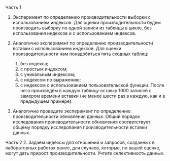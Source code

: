 Часть 1
1. Эксперимент по определению производительности выборки с использованием индексов. Для оценки производительности будем производить выборку по одной записи из таблицы в цикле, без использования индексов и с использованием индексов.

2. Аналогично эксперимент по определению производительности вставки с использованием индексов. Для оценки производительности нам понадобиться пять сходных таблиц:
	1. без индекса;
	2. с простым индексом;
	3. с уникальным индексом;
	4. с индексом по выражению;
	5. с индексом с использованием пользовательской функции.
После чего произведём в каждую таблицу вставку 1000 записей с замером времени вставки (не менее шести раз в каждую, как и в предыдущем примере).

3. Аналогично проведите эксперимент по определению производительности обновления данных. Общий порядок исследования производительности обновления соответствует общему порядку исследования производительности вставки данных.


Часть 2
2. Задаём индексы для отношений и запросов, созданных в
лабораторных работах ранее, для случаев, которые, по вашей
оценке, могут дать прирост производительности. Учтите
селективность данных.



